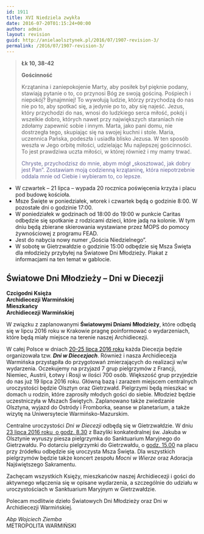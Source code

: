 ```yaml
---
id: 1911
title: XVI Niedziela zwykła
date: 2016-07-20T01:15:24+00:00
author: admin
layout: revision
guid: http://anielaolsztynek.pl/2016/07/1907-revision-3/
permalink: /2016/07/1907-revision-3/
---
```

> **Łk 10, 38-42**
> 
> **Gościnność**
> 
> Krzątanina i zaniepokojenie Marty, aby posiłek był pięknie podany, stawiają pytanie o to, co przynosi Bóg ze swoją gościną. Pośpiech i niepokój? Bynajmniej! To wywołują ludzie, którzy przychodzą do nas nie po to, aby spotkać się, a jedynie po to, aby się najeść. Jezus, który przychodzi do nas, wnosi do ludzkiego serca miłość, pokój i wszelkie dobro, których nawet przy największych staraniach nie zdołamy zapewnić sobie i innym. Marta, jako pani domu, nie dostrzegła tego, skupiając się na swojej kuchni i stole. Maria, uczennica Pańska, podeszła i usiadła blisko Jezusa. W ten sposób weszła w Jego orbitę miłości, udzielając Mu najlepszej gościnności. To jest prawdziwa uczta miłości, w której również i my mamy trwać.
> 
> <span style="color: #666699;">Chryste, przychodzisz do mnie, abym mógł &#8222;skosztować, jak dobry jest Pan&#8221;. Zostawiam moją codzienną krzątaninę, która niepotrzebnie oddala mnie od Ciebie i wybieram to, co lepsze.</span>

  * W czwartek &#8211; 21 lipca &#8211; wypada 20 rocznica poświęcenia krzyża i placu pod budowę kościoła.
  * Msze Święte w poniedziałek, wtorek i czwartek będą o godzinie 8:00. W pozostałe dni o godzinie 17:00.
  * W poniedziałek w godzinach od 18:00 do 19:00 w punkcie Caritas odbędzie się spotkanie z rodzicami dzieci, które jadą na kolonie. W tym dniu będą zbierane skierowania wystawiane przez MOPS do pomocy żywnościowej z programu FEAD.
  * Jest do nabycia nowy numer &#8222;Gościa Niedzielnego&#8221;.
  * W sobotę w Gietrzwałdzie o godzinie 15:00 odbędzie się Msza Święta dla młodzieży przybyłej na Światowe Dni Młodzieży. Plakat z informacjami na ten temat w gablocie.

## 

## Światowe Dni Młodzieży &#8211; Dni w Diecezji

<div>
</div>

<div>
</div>

<div>
  <p>
    <strong>Czcigodni Księża<br /> Archidiecezji Warmińskiej<br /> Mieszkańcy<br /> Archidiecezji Warmińskiej</strong>
  </p>
  
  <p>
    W związku z zaplanowanymi <strong>Światowymi Dniami Młodzieży</strong>, które odbędą się w lipcu 2016 roku w Krakowie pragnę poinformować o wydarzeniach, które będą miały miejsce na terenie naszej Archidiecezji.
  </p>
  
  <p>
    W całej Polsce w dniach <span style="color: #000000;"><span style="text-decoration: underline;">20-25 lipca 2016 roku</span></span> każda Diecezja będzie organizowała tzw. <em><strong>Dni w Diecezjach</strong></em>. Również i nasza Archidiecezja Warmińska przystąpiła do przygotowań zmierzających do realizacji w/w wydarzenia. Oczekujemy na przyjazd 7 grup pielgrzymów z Francji, Niemiec, Austrii, Łotwy i Rosji w ilości 700 osób. Większość grup przyjedzie do nas już 19 lipca 2016 roku. Główną bazą i zarazem miejscem centralnych uroczystości będzie Olsztyn oraz Gietrzwałd. Pielgrzymi będą mieszkać w domach u rodzin, które zaprosiły młodych gości do siebie. Młodzież będzie uczestniczyła w Mszach Świętych. Zaplanowano także zwiedzanie Olsztyna, wyjazd do Ostródy i Fromborka, seanse w planetarium, a także wizytę na Uniwersytecie Warmińsko-Mazurskim.
  </p>
  
  <p>
    Centralne uroczystości <em>Dni w Diecezji</em> odbędą się w Gietrzwałdzie. W dniu <span style="text-decoration: underline;">23 lipca 2016 roku  o godz. 8.30</span> z Bazyliki konkatedralnej św. Jakuba w Olsztynie wyruszy piesza pielgrzymka do Sanktuarium Maryjnego do Gietrzwałdu. Po dotarciu pielgrzymki do Gietrzwałdu, o <span style="text-decoration: underline;">godz. 15.00</span> na placu przy źródełku odbędzie się uroczysta Msza Święta. Dla wszystkich pielgrzymów będzie także koncert zespołu<em> Mocni w Wierze</em> oraz Adoracja Najświętszego Sakramentu.
  </p>
  
  <p>
    Zachęcam wszystkich Księży, mieszkańców naszej Archidiecezji i gości do aktywnego włączenia się w opisane wydarzenia, a szczególnie do udziału w uroczystościach w Sanktuarium Maryjnym w Gietrzwałdzie.
  </p>
  
  <p>
    Polecam modlitwie dzieło Światowych Dni Młodzieży oraz Dni w Archidiecezji Warmińskiej.
  </p>
  
  <p>
    <em>Abp Wojciech Ziemba</em><br /> METROPOLITA WARMIŃSKI
  </p>
</div>